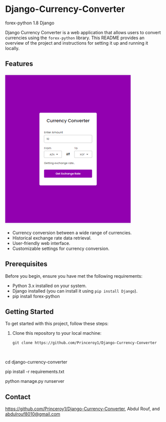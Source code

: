 # Django-Currency-Converter
  forex-python 1.8
  Django


Django Currency Converter is a web application that allows users to convert currencies using the `forex-python` library. This README provides an overview of the project and instructions for setting it up and running it locally.

## Features
 ![Display](step1.png)
- Currency conversion between a wide range of currencies.
- Historical exchange rate data retrieval.
- User-friendly web interface.
- Customizable settings for currency conversion.

## Prerequisites

Before you begin, ensure you have met the following requirements:

- Python 3.x installed on your system.
- Django installed (you can install it using `pip install Django`).
- pip install forex-python

## Getting Started

To get started with this project, follow these steps:

1. Clone this repository to your local machine:

   ```shell
   git clone https://github.com/Princeroy1/Django-Currency-Converter



cd django-currency-converter


pip install -r requirements.txt




python manage.py runserver

## Contact
https://github.com/Princeroy1/Django-Currency-Converter, Abdul Rouf, and abdulrouf8010@gmail.com 

